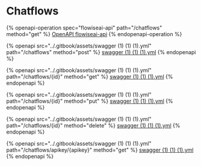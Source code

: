 # Chatflows

{% openapi-operation spec="flowiseai-api" path="/chatflows" method="get" %}
[OpenAPI flowiseai-api](https://gitbook-x-prod-openapi.4401d86825a13bf607936cc3a9f3897a.r2.cloudflarestorage.com/raw/238edaa326f0ca4057047699b251f09b359ab0c2a5d5201f7095b100792cf411.txt?X-Amz-Algorithm=AWS4-HMAC-SHA256&X-Amz-Content-Sha256=UNSIGNED-PAYLOAD&X-Amz-Credential=dce48141f43c0191a2ad043a6888781c%2F20250622%2Fauto%2Fs3%2Faws4_request&X-Amz-Date=20250622T114123Z&X-Amz-Expires=172800&X-Amz-Signature=5dd4b3343a1c2a841e205191e3862f26b17fd1af871cb148ed64f6c7ad8048f1&X-Amz-SignedHeaders=host&x-amz-checksum-mode=ENABLED&x-id=GetObject)
{% endopenapi-operation %}

{% openapi src="../.gitbook/assets/swagger (1) (1) (1).yml" path="/chatflows" method="post" %}
[swagger (1) (1) (1).yml](<../.gitbook/assets/swagger (1) (1) (1).yml>)
{% endopenapi %}

{% openapi src="../.gitbook/assets/swagger (1) (1) (1).yml" path="/chatflows/{id}" method="get" %}
[swagger (1) (1) (1).yml](<../.gitbook/assets/swagger (1) (1) (1).yml>)
{% endopenapi %}

{% openapi src="../.gitbook/assets/swagger (1) (1) (1).yml" path="/chatflows/{id}" method="put" %}
[swagger (1) (1) (1).yml](<../.gitbook/assets/swagger (1) (1) (1).yml>)
{% endopenapi %}

{% openapi src="../.gitbook/assets/swagger (1) (1) (1).yml" path="/chatflows/{id}" method="delete" %}
[swagger (1) (1) (1).yml](<../.gitbook/assets/swagger (1) (1) (1).yml>)
{% endopenapi %}

{% openapi src="../.gitbook/assets/swagger (1) (1) (1).yml" path="/chatflows/apikey/{apikey}" method="get" %}
[swagger (1) (1) (1).yml](<../.gitbook/assets/swagger (1) (1) (1).yml>)
{% endopenapi %}
